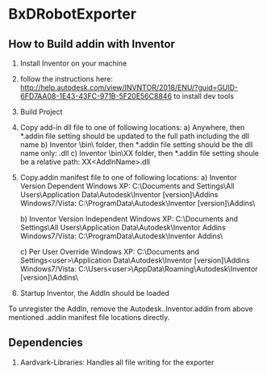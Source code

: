 # BxDRobotExporter

## How to Build addin with Inventor

1) Install Inventor on your machine
  
2) follow the instructions here: http://help.autodesk.com/view/INVNTOR/2018/ENU/?guid=GUID-6FD7AA08-1E43-43FC-971B-5F20E56C8846 to install dev tools
  
3) Build Project

2) Copy add-in dll file to one of following locations: 
		a) Anywhere, then *.addin file <Assembly> setting should be updated to the full path including the dll name
		b) Inventor <InstallPath>\bin\ folder, then *.addin file <Assembly> setting should be the dll name only: <AddInName>.dll
		c) Inventor <InstallPath>\bin\XX folder, then *.addin file <Assembly> setting shoule be a relative path: XX\<AddInName>.dll

4) Copy.addin manifest file to one of following locations:
	a) Inventor Version Dependent
		Windows XP:
			C:\Documents and Settings\All Users\Application Data\Autodesk\Inventor [version]\Addins\
		Windows7/Vista:
			C:\ProgramData\Autodesk\Inventor [version]\Addins\

	b) Inventor Version Independent
		Windows XP:
			C:\Documents and Settings\All Users\Application Data\Autodesk\Inventor Addins\
		Windows7/Vista:
			C:\ProgramData\Autodesk\Inventor Addins\

	c) Per User Override
		Windows XP:
			C:\Documents and Settings\<user>\Application Data\Autodesk\Inventor [version]\Addins\
		Windows7/Vista:
			C:\Users\<user>\AppData\Roaming\Autodesk\Inventor [version]\Addins\

5) Startup Inventor, the AddIn should be loaded


To unregister the AddIn, remove the Autodesk.<AddInName>.Inventor.addin from above mentioned .addin manifest file locations directly.

## Dependencies
1) Aardvark-Libraries: Handles all file writing for the exporter
